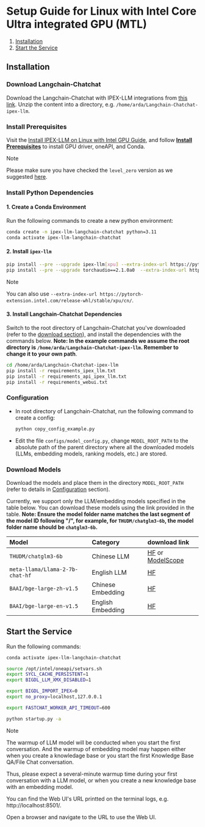 # Setup Guide for Linux with Intel Core Ultra integrated GPU (MTL)

1. [Installation](#installation)
2. [Start the Service](#start-the-service)

## Installation

### Download Langchain-Chatchat

Download the Langchain-Chatchat with IPEX-LLM integrations from [this link](https://github.com/intel-analytics/Langchain-Chatchat/archive/refs/heads/ipex-llm.zip). Unzip the content into a directory, e.g. `/home/arda/Langchain-Chatchat-ipex-llm`. 

### Install Prerequisites

Visit the [Install IPEX-LLM on Linux with Intel GPU Guide](https://ipex-llm.readthedocs.io/en/latest/doc/LLM/Quickstart/install_linux_gpu.html), and follow [**Install Prerequisites**](https://ipex-llm.readthedocs.io/en/latest/doc/LLM/Quickstart/install_linux_gpu.html#install-prerequisites) to install GPU driver, oneAPI, and Conda.

> [!Note]
> Please make sure you have checked the `level_zero` version as we suggested [here](https://ipex-llm.readthedocs.io/en/latest/doc/LLM/Quickstart/install_linux_gpu.html#optional-update-level-zero-on-intel-core-ultra-igpu).

### Install Python Dependencies

#### 1. Create a Conda Environment
Run the following commands to create a new python environment:
```bash
conda create -n ipex-llm-langchain-chatchat python=3.11
conda activate ipex-llm-langchain-chatchat
```

#### 2.  Install `ipex-llm` 
```bash
pip install --pre --upgrade ipex-llm[xpu] --extra-index-url https://pytorch-extension.intel.com/release-whl/stable/xpu/us/
pip install --pre --upgrade torchaudio==2.1.0a0  --extra-index-url https://pytorch-extension.intel.com/release-whl/stable/xpu/us/
```

> [!Note]
> You can also use `--extra-index-url https://pytorch-extension.intel.com/release-whl/stable/xpu/cn/`.

#### 3. Install Langchain-Chatchat Dependencies 
Switch to the root directory of Langchain-Chatchat you've downloaded (refer to the [download section](#download-langchain-chatchat)), and install the dependencies with the commands below. **Note: In the example commands we assume the root directory is `/home/arda/Langchain-Chatchat-ipex-llm`. Remember to change it to your own path**.
```bash
cd /home/arda/Langchain-Chatchat-ipex-llm
pip install -r requirements_ipex_llm.txt 
pip install -r requirements_api_ipex_llm.txt
pip install -r requirements_webui.txt
```

### Configuration
-  In root directory of Langchain-Chatchat, run the following command to create a config:
    ```bash
    python copy_config_example.py
    ```
- Edit the file `configs/model_config.py`, change `MODEL_ROOT_PATH` to the absolute path of the parent directory where all the downloaded models (LLMs, embedding models, ranking models, etc.) are stored.

### Download Models
Download the models and place them in the directory `MODEL_ROOT_PATH` (refer to details in [Configuration](#configuration) section). 

Currently, we support only the LLM/embedding models specified in the table below. You can download these models using the link provided in the table. **Note: Ensure the model folder name matches the last segment of the model ID following "/", for example, for `THUDM/chatglm3-6b`, the model folder name should be `chatglm3-6b`.**


| Model |Category| download link | 
|:--|:--|:--|
|`THUDM/chatglm3-6b`|Chinese LLM| [HF](https://huggingface.co/THUDM/chatglm3-6b) or [ModelScope](https://www.modelscope.cn/models/ZhipuAI/chatglm3-6b/summary) |
|`meta-llama/Llama-2-7b-chat-hf`|English LLM| [HF](https://huggingface.co/meta-llama/Llama-2-7b-chat-hf) | 
|`BAAI/bge-large-zh-v1.5`|Chinese Embedding| [HF](https://huggingface.co/BAAI/bge-large-zh-v1.5) |
|`BAAI/bge-large-en-v1.5`| English Embedding|[HF](https://huggingface.co/BAAI/bge-large-en-v1.5) |

## Start the Service
Run the following commands:
```bash
conda activate ipex-llm-langchain-chatchat

source /opt/intel/oneapi/setvars.sh
export SYCL_CACHE_PERSISTENT=1
export BIGDL_LLM_XMX_DISABLED=1

export BIGDL_IMPORT_IPEX=0
export no_proxy=localhost,127.0.0.1

export FASTCHAT_WORKER_API_TIMEOUT=600

python startup.py -a
```
>[!Note]
> The warmup of LLM model will be conducted when you start the first conversation. And the warmup of embedding model may happen either when you create a knowledage base or you start the first Knowledge Base QA/File Chat conversation.
>
> Thus, please expect a several-minute warmup time during your first conversation with a LLM model, or when you create a new knowledge base with an embedding model.

You can find the Web UI's URL printted on the terminal logs, e.g. http://localhost:8501/.

Open a browser and navigate to the URL to use the Web UI. 